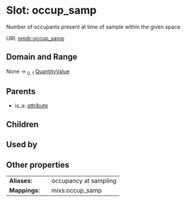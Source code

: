 
# Slot: occup_samp


Number of occupants present at time of sample within the given space

URI: [nmdc:occup_samp](https://microbiomedata/meta/occup_samp)


## Domain and Range

None &#8594;  <sub>0..1</sub> [QuantityValue](QuantityValue.md)

## Parents

 *  is_a: [attribute](attribute.md)

## Children


## Used by


## Other properties

|  |  |  |
| --- | --- | --- |
| **Aliases:** | | occupancy at sampling |
| **Mappings:** | | mixs:occup_samp |


